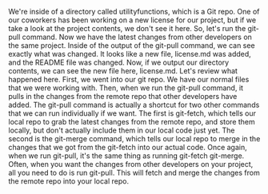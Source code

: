 We're inside of a directory called utilityfunctions, which is a Git repo. One of our coworkers has been working on a new license for our project, but if we take a look at the project contents, we don't see it here. So, let's run the git-pull command. Now we have the latest changes from other developers on the same project.
Inside of the output of the git-pull command, we can see exactly what was changed. It looks like a new file, license.md was added, and the README file was changed. Now, if we output our directory contents, we can see the new file here, license.md.
Let's review what happened here. First, we went into our git repo. We have our normal files that we were working with. Then, when we run the git-pull command, it pulls in the changes from the remote repo that other developers have added.
The git-pull command is actually a shortcut for two other commands that we can run individually if we want. The first is git-fetch, which tells our local repo to grab the latest changes from the remote repo, and store them locally, but don't actually include them in our local code just yet.
The second is the git-merge command, which tells our local repo to merge in the changes that we got from the git-fetch into our actual code.
Once again, when we run git-pull, it's the same thing as running git-fetch git-merge. Often, when you want the changes from other developers on your project, all you need to do is run git-pull. This will fetch and merge the changes from the remote repo into your local repo.